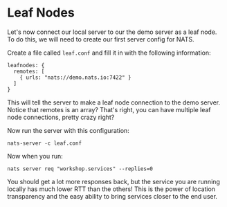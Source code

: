 # Leaf Nodes

Let's now connect our local server to our the demo server as a leaf node. To do this, we will need to create our first server config for NATS.

Create a file called `leaf.conf` and fill it in with the following information:

```
leafnodes: {
  remotes: [
    { urls: "nats://demo.nats.io:7422" }
  ]
}
```

This will tell the server to make a leaf node connection to the demo server. Notice that remotes is an array? That's right, you can have multiple leaf node connections, pretty crazy right?

Now run the server with this configuration:

```
nats-server -c leaf.conf
```

Now when you run:

```
nats server req "workshop.services" --replies=0
```

You should get a lot more responses back, but the service you are running locally has much lower RTT than the others! This is the power of location transparency and the easy ability to bring services closer to the end user.
